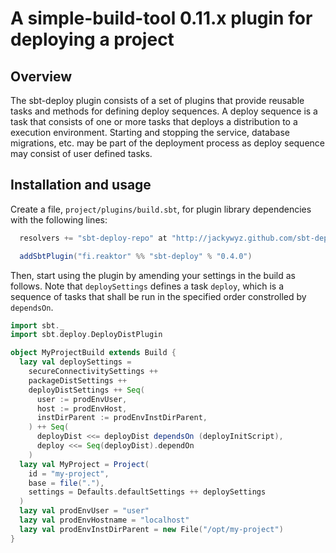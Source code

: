 A simple-build-tool 0.11.x plugin for deploying a project
=========================================================

Overview
--------

The sbt-deploy plugin consists of a set of plugins that provide reusable tasks and methods for defining deploy sequences. A deploy sequence is a task that consists of one or more tasks that deploys a distribution to a execution environment. Starting and stopping the service, database migrations, etc. may be part of the deployment process as deploy sequence may consist of user defined tasks.

Installation and usage
----------------------

Create a file, `project/plugins/build.sbt`, for plugin library dependencies with the following lines:

```scala
  resolvers += "sbt-deploy-repo" at "http://jackywyz.github.com/sbt-deploy/maven"

  addSbtPlugin("fi.reaktor" %% "sbt-deploy" % "0.4.0")
```

Then, start using the plugin by amending your settings in the build as follows. Note that <code>deploySettings</code> defines a task <code>deploy</code>, which is a sequence of tasks that shall be run in the specified order constrolled by <code>dependsOn</code>.

```scala
import sbt._
import sbt.deploy.DeployDistPlugin

object MyProjectBuild extends Build {
  lazy val deploySettings =
    secureConnectivitySettings ++
    packageDistSettings ++
    deployDistSettings ++ Seq(
      user := prodEnvUser,
      host := prodEnvHost,
      instDirParent := prodEnvInstDirParent,
    ) ++ Seq(
      deployDist <<= deployDist dependsOn (deployInitScript),
      deploy <<= Seq(deployDist).dependOn
    )
  lazy val MyProject = Project(
    id = "my-project",
    base = file("."),
    settings = Defaults.defaultSettings ++ deploySettings
  )
  lazy val prodEnvUser = "user"
  lazy val prodEnvHostname = "localhost"
  lazy val prodEnvInstDirParent = new File("/opt/my-project")
}

```
